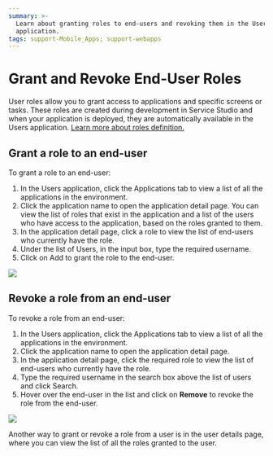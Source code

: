 ```yaml
---
summary: >-
  Learn about granting roles to end-users and revoking them in the Users
  application.
tags: support-Mobile_Apps; support-webapps
---
```


# Grant and Revoke End-User Roles

User roles allow you to grant access to applications and specific screens or tasks. These roles are created during development in Service Studio and when your application is deployed, they are automatically available in the Users application. [Learn more about roles definition.](../user-roles/intro.md)

## Grant a role to an end-user

To grant a role to an end-user:

1. In the Users application, click the Applications tab to view a list of all the applications in the environment. 
2. Click the application name to open the application detail page. You can view the list of roles that exist in the application and a list of the users who have access to the application, based on the roles granted to them.
3. In the application detail page, click a role to view the list of end-users who currently have the role.
4. Under the list of Users, in the input box, type the required username. 
5. Click on Add to grant the role to the end-user.

![](https://github.com/danielmarquespt/docs-product/tree/e7ea3f444d5129dab245c69ab72ae091554bc4fb/src/develop/security/end-user-manage/images/end-user-roles-gif1.gif?width=500)

## Revoke a role from an end-user

To revoke a role from an end-user:

1. In the Users application, click the Applications tab to view a list of all the applications in the environment.
2. Click the application name to open the application detail page.
3. In the application detail page, click the required role to view the list of end-users who currently have the role.
4. Type the required username in the search box above the list of users and click Search.
5. Hover over the end-user in the list and click on **Remove** to revoke the role from the end-user.

![](https://github.com/danielmarquespt/docs-product/tree/e7ea3f444d5129dab245c69ab72ae091554bc4fb/src/develop/security/end-user-manage/images/end-user-roles-gif2.gif?width=500)

Another way to grant or revoke a role from a user is in the user details page, where you can view the list of all the roles granted to the user.

